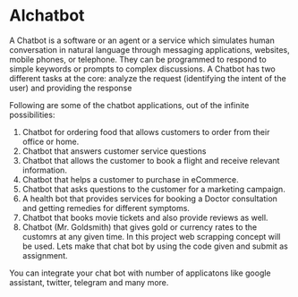 # AIchatbot

A Chatbot is a software or an agent or a service which simulates human conversation in natural language through messaging applications, websites, mobile phones, or telephone. They can be programmed to respond to simple keywords or prompts to complex discussions.
A Chatbot has two different tasks at the core: analyze the request (identifying the intent of the user) and providing the response

Following are some of the chatbot applications, out of the infinite possibilities:

1. Chatbot for ordering food that allows customers to order from their office or home.
2. Chatbot that answers customer service questions
3. Chatbot that allows the customer to book a flight and receive relevant information.
4. Chatbot that helps a customer to purchase in eCommerce.
5. Chatbot that asks questions to the customer for a marketing campaign.
6. A health bot that provides services for booking a Doctor consultation and getting remedies for different symptoms.
7. Chatbot that books movie tickets and also provide reviews as well.
8. Chatbot (Mr. Goldsmith) that gives gold or currency rates to the customrs at any given time. In this project web scrapping concept will be used. Lets make that chat bot by using the code given and submit as assignment.

You can integrate your chat bot with number of applicatons like google assistant, twitter, telegram and many more.

